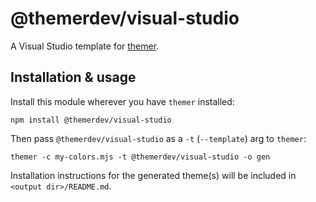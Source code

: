 # @themerdev/visual-studio

A Visual Studio template for [themer](https://github.com/themerdev/themer).

## Installation & usage

Install this module wherever you have `themer` installed:

    npm install @themerdev/visual-studio

Then pass `@themerdev/visual-studio` as a `-t` (`--template`) arg to `themer`:

    themer -c my-colors.mjs -t @themerdev/visual-studio -o gen

Installation instructions for the generated theme(s) will be included in `<output dir>/README.md`.
